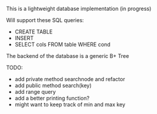 
This is a lightweight database implementation (in progress)

Will support these SQL queries:
* CREATE TABLE
* INSERT
* SELECT cols FROM table WHERE cond

The backend of the database is a generic B+ Tree

TODO:
* add private method searchnode and refactor 
* add public method search(key)
* add range query
* add a better printing function?
* might want to keep track of min and max key
